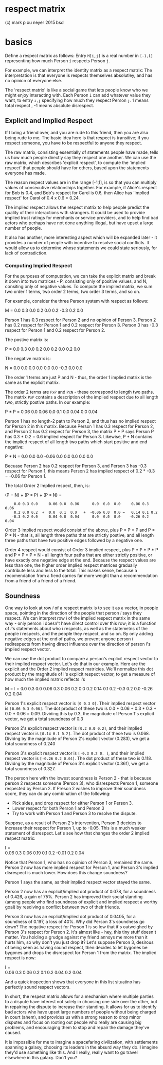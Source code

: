 # respect matrix
(c) mark p xu neyer
2015
bsd

# basics

Define a respect matrix as follows: Entry `M[i,j]` is a real number in `[-1,1]` representing how much Person `i` respects Person `j`.

For example, we can interpret the identity matrix as a respect matrix: The interpretation is that everyone is respects themselves absolutley, and has no opinion of everyone else. 

The 'respect matrix' is like a social game that lets people know who we might enjoy interacting with. Each Person `i` can add whatever value they want, to entry `i,j` specifying how much they respect Person `j`. 1 means total respect , -1 means absolute disrespect.  

## Explicit and Implied Respect

If I bring a friend over, and you are rude to this friend, then you are also being rude to me. The basic idea here is that respect is transitive; if you respect someone, you have to be respectful to anyone they respect.

The raw matrix, consisting essentially of statements people have made, tells us how much people directly say they respect one another.  We can use the raw matrix, which describes 'explicit respect', to compute the 'implied respect' that people should have for others, based upon the statements everyone has made.

The reason respect values are in the range [-1,1], is so that you can multiply values of consecutive relationships together. For example, if Alice's respect for Bob is 0.4, and Bob's respect for Carol is 0.6, then Alice has 'implied respect' for Carol of 0.4 x 0.6 = 0.24.

The implied respect allows the respect matrix to help people predict the quality of their interactions with strangers. It could be used to provide implied trust ratings for merchants or service providers, and to help find bad actors who perhaps have not done anything illegal, but have upset a large number of people.

It also has another, more interesting aspect which will be expanded later - it provides a number of people with incentive to resolve social conflicts. It would allow us to determine whose statements we could state seriously, for lack of contradiction. 

### Computing Implied Respect

For the purposes of computation, we can take the explicit matrix and break it down into two matrices - P, consisting only of positive values, and N, consiting only of negative values. To compute the implied matrix, we sum two order 1 terms, two order 2 terms, two order 3 terms, and so on.

For example, consider the three Person system with respect as follows:

   M =  0.0 0.3 0.0
        0.2 0.0 0.2
       -0.3 0.2 0.0

Person 1 has 0.3 respect for Person 2 and no opinion of  Person 3.
Person 2 has 0.2 respect for Person 1 and 0.2 respect for Person 3.
Person 3 has -0.3 respect for Person 1 and 0.2 respect for Person 2.


The postive matrix is:

   P =  0.0 0.3 0.0
        0.2 0.0 0.2
        0.0 0.2 0.0

The negative matrix is:

   N =  0.0 0.0 0.0
        0.0 0.0 0.0
       -0.3 0.0 0.0

The order 1 terms are just P and N - thus, the order 1 implied matrix is the same as the explicit matrix.

The order 2 terms are `PxP` and `PxN` - these correspond to length two paths. The matrix `PxP` contains a description of the implied respect due to all length two, strictly postive paths. In our example:

  P * P = 
        0.06 0.0  0.06
        0.0  0.1  0.0 
        0.04 0.0  0.04

  Person 1 has no length-2 path to Person 2, and thus has no implied respect for Person 2 in this matrix.  Because Person 1 has 0.3 respect for Person 2, and Person 2 has 0.2 respect for Person 3, the matrix P * P says Person P has 0.3 * 0.2 = 0.6 implied respect for Person 3. Likewise, P * N contains the implied respect of all length two paths which start positive and end negative:

  P * N = 
        0.0  0.0  0.0
      -0.06  0.0  0.0
        0.0  0.0  0.0

  Becuase Person 2 has 0.2 respect for Person 3, and Person 3 has -0.3 respect for Person 1, this means Person 2 has implied respect of  0.2 * -0.3 = -0.06 for Person  1.

  The total Order 2 Implied respect, then, is:

   (P + N) + (P * P) +  (P * N) = 

        0.0 0.3 0.0     0.06 0.0  0.06      0.0  0.0  0.0     0.06 0.3 0.06
        0.2 0.0 0.2  +  0.0  0.1  0.0   +  -0.06 0.0  0.0 =   0.14 0.1 0.2
       -0.3 0.2 0.0     0.04 0.0  0.04      0.0  0.0  0.0    -0.26 0.2 0.04

  Order 3 implied respect would consist of the above, plus P * P * P and P * P * N - that is, all length three paths that are strictly postive, and all length three paths that have two positive edges followed by a negative one.

  Order 4 respect would consist of Order 3 implied respect, plus P * P * P * P and P * P * P * N - all length four paths that are either strictly positive, or have exactly one negative edge at the end. Because the respect values are less than one, the higher order implied respect matrices gradually contribute less and less to the total. This makes sense, because a recomendation from a fiend carries far more weight than a recommendation from a friend of a friend of a friend.


## Soundness

  One way to look at  row _i_  of a respect matrix is to see it as a vector, in people space, pointing in the direction of the people that person _i_ says they respect. We can interpret row _i_ of the implied respect matrix in the same way - only person i doesn't have direct control over this row; it is a function of _i_'s statements about who _i_ respects, as well as  the statemetns of the people _i_ respects, and the people they respect, and so on.  By only adding negative edges at the end of paths, we prevent anyone person _i_ redirespects from having direct influence over the direction of person _i_'s implied respect vector.

We can use the dot product to compare a person's explicit respect vector to their implied respect vector. Let's do that in our example. Here are the explicit and the Order 2 implied respect matricies. We'll normalize this dot product by the magnitude of i's explicit respect vector, to get a measure of how much the implied matrix reflects i's 

  M =                     I = 
    0.0 0.3 0.0             0.06 0.3 0.06
    0.2 0.0 0.2             0.14 0.1 0.2
   -0.3 0.2 0.0            -0.26 0.2 0.04


  Person 1's explicit respect vector is `[0 0.3 0]`.  Their implied respect vector is `[0.06 0.3 0.06]`. The dot product of these two is 0.0 * 0.06 +  0.3 * 0.3 + 0.0 * 0.06   =  0.09. Dividing this by 0.3, the magnitude of Person 1's explicit vector, we get a total soundness of 0.3

  Person 2's explicit respect vector is `[0.2 0.0 0.2]`, and their implied respect vector is `[0.14 0.1 0.2]`. The dot product of these two is 0.068. Dividng by the magnitude of Person 2's explicit vector (0.283), we get a total soundness of 0.240

  Person 3's explicit respect vector is `[-0.3 0.2 0. ]`, and their implied respect vector is `[-0.26 0.2 0.04]`. The dot product of these two is 0.118. Dividng by the magnitude of Person 3's explicit vector (0.361), we get a total soundness of 0.327.

  The person here with the lowest soundness is Person 2 - that is because person 2 respects someone (Person 3), who disrespects Person 1, someone respected by Person 2.  If Preson 2 wishes to improve their soundness score, they can do any combination of the following:

   * Pick sides, and drop respect for either Person 1 or Person 3.
   * Lower respect for both Person 1 and Person 3
   * Try to work with Person 1 and Person 3 to resolve the dispute.

  Suppose, as a result of Person 2's intervention, Person 3 decides to increase their respect for Person 1, up to -0.05. This is a much weaker statement of disrespect. Let's see how that changes the order 2 implied respect matrix:

   I =  
     0.06 0.3 0.06
     0.19 0.1 0.2
    -0.01 0.2 0.04

  Notice that Person 1, who has no opinion of Person 3, remained the same. Person 2 now has more implied respect for Person 1, and Person 3's implied disrespect is much lower. How does this change soundness?

  Person 1 says the same, as their implied respect vector stayed the same.

  Person 2 now has an explicit/implied dot product of 0.078, for a soundness of 0.426, a gain of 75%. Person 2 has improved their social standing (among people who find soundness of explicit and implied respect a worthy goal) by resolving a conflict between two of their friends.

  Person 3 now has an explicit/implied dot product of 0.0405, for a soundness of 0.197, a loss of 40%.  Why did Person 3's soundness go down? The negative respect for Person 1 is so low that it's outweighed by Person 3's respect for Person 2. It's almost like - hey, this tiny stuff doesn't matter. You holding a grudge against my friend annoys me more than it hurts him, so why don't you just drop it?  Let's suppose Person 3, desirous of being seen as having sound respect, then decides to let bygones be bygones and drops the disrespect for Person 1 from the matrix. The implied respect is now:

   I =  
     0.06 0.3 0.06
     0.2 0.1 0.2
     0.04 0.2 0.04

  And a quick inspection shows that everyone in this list situatino has perfectly sound respect vectors.


  In short, the respect matrix allows for a mechanism where multiple parties to a dispute have interest not solely in choosing one side over the other, but in repairing the dispute to increase their standing. It allows for us to identify bad actors who have upset large numbers of people without being charged in court (ahem), and provides us with a strong reason to drop minor disputes and focus on rooting out people who really are causing big problems, and encouraging them to stop and repair the damage they've caused.


  It is impossible for me to imagine a spacefaring civilization, with settlements spanning a galaxy, choosing its leaders in the absurd way they do. I imagine they'd use something like this. And I really, really want to go travel elsewhere in this galaxy. Don't you?



